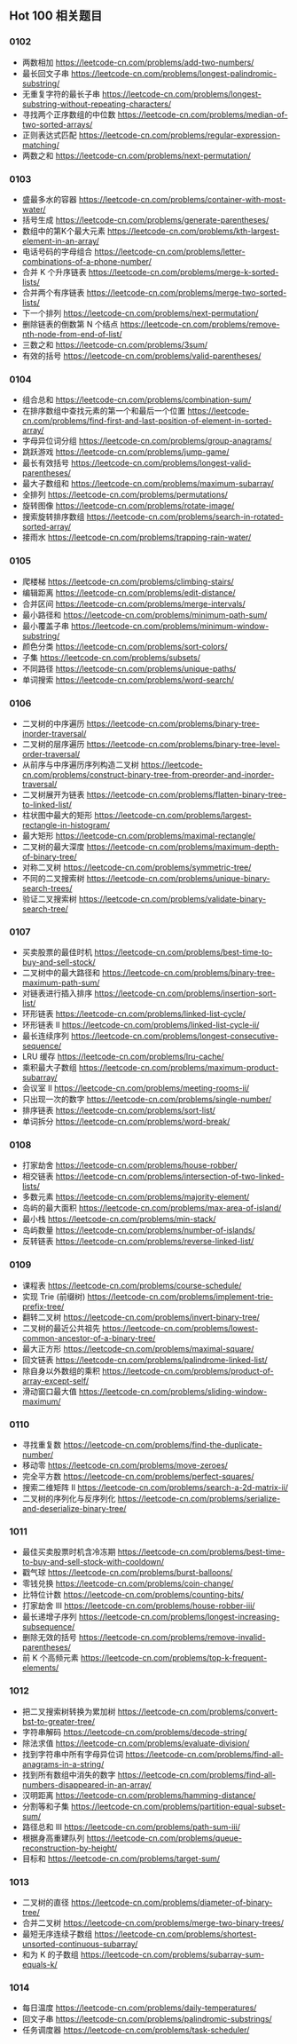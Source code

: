 ## Hot 100 相关题目

### 0102

- 两数相加
https://leetcode-cn.com/problems/add-two-numbers/
- 最长回文子串
https://leetcode-cn.com/problems/longest-palindromic-substring/
- 无重复字符的最长子串
https://leetcode-cn.com/problems/longest-substring-without-repeating-characters/
- 寻找两个正序数组的中位数
https://leetcode-cn.com/problems/median-of-two-sorted-arrays/
- 正则表达式匹配
https://leetcode-cn.com/problems/regular-expression-matching/
- 两数之和
https://leetcode-cn.com/problems/next-permutation/

### 0103

- 盛最多水的容器
https://leetcode-cn.com/problems/container-with-most-water/
- 括号生成
https://leetcode-cn.com/problems/generate-parentheses/
- 数组中的第K个最大元素
https://leetcode-cn.com/problems/kth-largest-element-in-an-array/
- 电话号码的字母组合
https://leetcode-cn.com/problems/letter-combinations-of-a-phone-number/
- 合并 K 个升序链表
https://leetcode-cn.com/problems/merge-k-sorted-lists/
- 合并两个有序链表
https://leetcode-cn.com/problems/merge-two-sorted-lists/
- 下一个排列
https://leetcode-cn.com/problems/next-permutation/
- 删除链表的倒数第 N 个结点
https://leetcode-cn.com/problems/remove-nth-node-from-end-of-list/
- 三数之和
https://leetcode-cn.com/problems/3sum/
- 有效的括号
https://leetcode-cn.com/problems/valid-parentheses/

### 0104

- 组合总和
https://leetcode-cn.com/problems/combination-sum/
- 在排序数组中查找元素的第一个和最后一个位置
https://leetcode-cn.com/problems/find-first-and-last-position-of-element-in-sorted-array/
- 字母异位词分组
https://leetcode-cn.com/problems/group-anagrams/
- 跳跃游戏
https://leetcode-cn.com/problems/jump-game/
- 最长有效括号
https://leetcode-cn.com/problems/longest-valid-parentheses/
- 最大子数组和
https://leetcode-cn.com/problems/maximum-subarray/
- 全排列
https://leetcode-cn.com/problems/permutations/
- 旋转图像
https://leetcode-cn.com/problems/rotate-image/
- 搜索旋转排序数组
https://leetcode-cn.com/problems/search-in-rotated-sorted-array/
- 接雨水
https://leetcode-cn.com/problems/trapping-rain-water/

### 0105

- 爬楼梯
https://leetcode-cn.com/problems/climbing-stairs/
- 编辑距离
https://leetcode-cn.com/problems/edit-distance/
- 合并区间
https://leetcode-cn.com/problems/merge-intervals/
- 最小路径和
https://leetcode-cn.com/problems/minimum-path-sum/
- 最小覆盖子串
https://leetcode-cn.com/problems/minimum-window-substring/
- 颜色分类
https://leetcode-cn.com/problems/sort-colors/
- 子集
https://leetcode-cn.com/problems/subsets/
- 不同路径
https://leetcode-cn.com/problems/unique-paths/
- 单词搜索
https://leetcode-cn.com/problems/word-search/

### 0106

- 二叉树的中序遍历
https://leetcode-cn.com/problems/binary-tree-inorder-traversal/
- 二叉树的层序遍历
https://leetcode-cn.com/problems/binary-tree-level-order-traversal/
- 从前序与中序遍历序列构造二叉树
https://leetcode-cn.com/problems/construct-binary-tree-from-preorder-and-inorder-traversal/
- 二叉树展开为链表
https://leetcode-cn.com/problems/flatten-binary-tree-to-linked-list/
- 柱状图中最大的矩形
https://leetcode-cn.com/problems/largest-rectangle-in-histogram/
- 最大矩形
https://leetcode-cn.com/problems/maximal-rectangle/
- 二叉树的最大深度
https://leetcode-cn.com/problems/maximum-depth-of-binary-tree/
- 对称二叉树
https://leetcode-cn.com/problems/symmetric-tree/
- 不同的二叉搜索树
https://leetcode-cn.com/problems/unique-binary-search-trees/
- 验证二叉搜索树
https://leetcode-cn.com/problems/validate-binary-search-tree/

### 0107

- 买卖股票的最佳时机
https://leetcode-cn.com/problems/best-time-to-buy-and-sell-stock/
- 二叉树中的最大路径和
https://leetcode-cn.com/problems/binary-tree-maximum-path-sum/
- 对链表进行插入排序
https://leetcode-cn.com/problems/insertion-sort-list/
- 环形链表
https://leetcode-cn.com/problems/linked-list-cycle/
- 环形链表 II
https://leetcode-cn.com/problems/linked-list-cycle-ii/
- 最长连续序列
https://leetcode-cn.com/problems/longest-consecutive-sequence/
- LRU 缓存
https://leetcode-cn.com/problems/lru-cache/
- 乘积最大子数组
https://leetcode-cn.com/problems/maximum-product-subarray/
- 会议室 II
https://leetcode-cn.com/problems/meeting-rooms-ii/
- 只出现一次的数字
https://leetcode-cn.com/problems/single-number/
- 排序链表
https://leetcode-cn.com/problems/sort-list/
- 单词拆分
https://leetcode-cn.com/problems/word-break/

### 0108
- 打家劫舍
https://leetcode-cn.com/problems/house-robber/
- 相交链表
https://leetcode-cn.com/problems/intersection-of-two-linked-lists/
- 多数元素
https://leetcode-cn.com/problems/majority-element/
- 岛屿的最大面积
https://leetcode-cn.com/problems/max-area-of-island/
- 最小栈
https://leetcode-cn.com/problems/min-stack/
- 岛屿数量
https://leetcode-cn.com/problems/number-of-islands/
- 反转链表
https://leetcode-cn.com/problems/reverse-linked-list/

### 0109
- 课程表
https://leetcode-cn.com/problems/course-schedule/
- 实现 Trie (前缀树)
https://leetcode-cn.com/problems/implement-trie-prefix-tree/
- 翻转二叉树
https://leetcode-cn.com/problems/invert-binary-tree/
- 二叉树的最近公共祖先
https://leetcode-cn.com/problems/lowest-common-ancestor-of-a-binary-tree/
- 最大正方形
https://leetcode-cn.com/problems/maximal-square/
- 回文链表
https://leetcode-cn.com/problems/palindrome-linked-list/
- 除自身以外数组的乘积
https://leetcode-cn.com/problems/product-of-array-except-self/
- 滑动窗口最大值
https://leetcode-cn.com/problems/sliding-window-maximum/

### 0110
- 寻找重复数
https://leetcode-cn.com/problems/find-the-duplicate-number/
- 移动零
https://leetcode-cn.com/problems/move-zeroes/
- 完全平方数
https://leetcode-cn.com/problems/perfect-squares/
- 搜索二维矩阵 II
https://leetcode-cn.com/problems/search-a-2d-matrix-ii/
- 二叉树的序列化与反序列化
https://leetcode-cn.com/problems/serialize-and-deserialize-binary-tree/

### 1011
- 最佳买卖股票时机含冷冻期
https://leetcode-cn.com/problems/best-time-to-buy-and-sell-stock-with-cooldown/
- 戳气球
https://leetcode-cn.com/problems/burst-balloons/
- 零钱兑换
https://leetcode-cn.com/problems/coin-change/
- 比特位计数
https://leetcode-cn.com/problems/counting-bits/
- 打家劫舍 III
https://leetcode-cn.com/problems/house-robber-iii/
- 最长递增子序列
https://leetcode-cn.com/problems/longest-increasing-subsequence/
- 删除无效的括号
https://leetcode-cn.com/problems/remove-invalid-parentheses/
- 前 K 个高频元素
https://leetcode-cn.com/problems/top-k-frequent-elements/

### 1012
- 把二叉搜索树转换为累加树
https://leetcode-cn.com/problems/convert-bst-to-greater-tree/
- 字符串解码
https://leetcode-cn.com/problems/decode-string/
- 除法求值
https://leetcode-cn.com/problems/evaluate-division/
- 找到字符串中所有字母异位词
https://leetcode-cn.com/problems/find-all-anagrams-in-a-string/
- 找到所有数组中消失的数字
https://leetcode-cn.com/problems/find-all-numbers-disappeared-in-an-array/
- 汉明距离
https://leetcode-cn.com/problems/hamming-distance/
- 分割等和子集
https://leetcode-cn.com/problems/partition-equal-subset-sum/
- 路径总和 III
https://leetcode-cn.com/problems/path-sum-iii/
- 根据身高重建队列
https://leetcode-cn.com/problems/queue-reconstruction-by-height/
- 目标和
https://leetcode-cn.com/problems/target-sum/

### 1013
- 二叉树的直径
https://leetcode-cn.com/problems/diameter-of-binary-tree/
- 合并二叉树
https://leetcode-cn.com/problems/merge-two-binary-trees/
- 最短无序连续子数组
https://leetcode-cn.com/problems/shortest-unsorted-continuous-subarray/
- 和为 K 的子数组
https://leetcode-cn.com/problems/subarray-sum-equals-k/

### 1014
- 每日温度
https://leetcode-cn.com/problems/daily-temperatures/
- 回文子串
https://leetcode-cn.com/problems/palindromic-substrings/
- 任务调度器
https://leetcode-cn.com/problems/task-scheduler/
